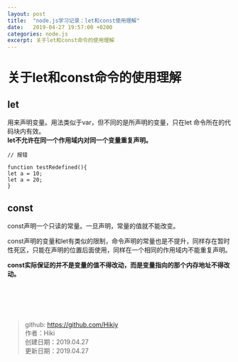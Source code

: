 ```yaml
---
layout: post
title:  "node.js学习记录：let和const使用理解"
date:   2019-04-27 19:57:00 +0200
categories: node.js
excerpt: 关于let和const命令的使用理解
---
```


# 关于let和const命令的使用理解

## let
用来声明变量。用法类似于var，但不同的是所声明的变量，只在let 命令所在的代码块内有效。  
**let不允许在同一个作用域内对同一个变量重复声明。**
```
// 报错

function testRedefined(){
let a = 10;
let a = 20;
}
```
## const
const声明一个只读的常量。一旦声明，常量的值就不能改变。  

const声明的变量和let有类似的限制，命令声明的常量也是不提升，同样存在暂时性死区，只能在声明的位置后面使用，同样在一个相同的作用域内不能重复声明。  

**const实际保证的并不是变量的值不得改动，而是变量指向的那个内存地址不得改动。**

<br /><br /><br /><br />
> github: https://github.com/Hikiy  
> 作者：Hiki  
> 创建日期：2019.04.27  
> 更新日期：2019.04.27

